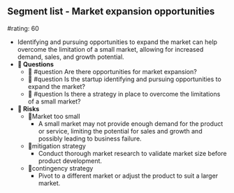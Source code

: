 ## Segment list - Market expansion opportunities
#rating: 60
- Identifying and pursuing opportunities to expand the market can help overcome the limitation of a small market, allowing for increased demand, sales, and growth potential.
- **💭 Questions**
  - 💭 #question Are there opportunities for market expansion?
  - 💭 #question Is the startup identifying and pursuing opportunities to expand the market?
  - 💭 #question Is there a strategy in place to overcome the limitations of a small market?
- **🚨 Risks**
  - 🚨Market too small
    - A small market may not provide enough demand for the product or service, limiting the potential for sales and growth and possibly leading to business failure.
  - 🚨mitigation strategy
    - Conduct thorough market research to validate market size before product development.
  - 🚨contingency strategy
    - Pivot to a different market or adjust the product to suit a larger market.


